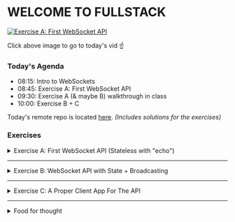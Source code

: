 # WELCOME TO FULLSTACK

[![Exercise A: First WebSocket API](https://img.youtube.com/vi/G5b1Zd367sA/0.jpg)](https://www.youtube.com/watch?v=G5b1Zd367sA)

Click above image to go to today's vid ☝️

### Today's Agenda

- 08:15: Intro to WebSockets
- 08:45: Exercise A: First WebSocket API
- 09:30: Exercise A (& maybe B) walkthrough in class
- 10:00: Exercise B + C

[//]: # (github repo link uldahlalex/fs25_5_1)
Today's remote repo is located [here](https://github.com/uldahlalex/fs25_5_1). *(Includes solutions for the exercises)*

### Exercises


<!-- #region -->



<div>
<details>
    <summary>Exercise A: First WebSocket API (Stateless with "echo")</summary>

<div style="margin: 20px; padding: 5px; box-shadow: 10px 10px 10px black;">

#### Difficulty: ★☆☆☆☆

#### Task

Create a .NET WebSocket API with Fleck.
We aim to make the most basic WS server: "Stateless" (API doesn't retain data) and only "echos" client messages (gives
back what it receives).

![img.png](assets/pm_hello_world.png)

#### Instructions

Install "Fleck" as Nuget to a .NET Web project.

You may follow the "Example" from the README.md here:
<https://github.com/statianzo/Fleck>

*Tip: Add some logic to "stall" the application after starting the server. Otherwise, it will just stop once the end of
file is reached. You may use this snippet:*

```csharp
Console.ReadLine();
```

**How to test it works**

We need a client to use the WS API now. Use **both** ways described below to test your API (manual testing).

**First way: Use Postman Desktop's WebSocket Client:**

You can Download Postman Desktop client here (the browser version doesn't have WebSocket capability):

*Tip: You can download my Fullstack2025 Postman Workspace. You can find prepared Websocket connections + messages in "
fs_5_1"*

Upon success, you should be able to connect a client and get an echo response from the API upon sending a message:

![img](assets/pm_echo.png)

**Second way: Simple browser app using a single HTML file with JS** (observational exercise)

Open this file: <https://github.com/uldahlalex/fs25_5_1/blob/master/ExerciseASolution/client-app.html>
with your web browser.
Now go to the network tab and inspect "WS" traffic. You should be able to see messages going both ways when chatting
with the API.

![assets/browser.png](assets/browser.png)

</div>


</details>
</div>



<!-- #endregion -->
______

<details>
    <summary>
    Exercise B: WebSocket API with State + Broadcasting</summary>

<div style="margin: 20px; padding: 5px;  box-shadow: 10px 10px 10px grey;">

#### Difficulty: ★⯪☆☆☆

#### Task

When connecting to the API, it should now store the IWebSocketConnection in memory.
When a connection sends a message, loop through all connections and send the messaage to each connection.

#### Testing it

Connect 2 clients (or more) to the same sever and let one client broadcast to others:

![img](assets/broadcast.png)

</div>
</details>

__________

<details>
    <summary>Exercise C: A Proper Client App For The API</summary>

<div style="margin: 20px; padding: 5px;  box-shadow: 10px 10px 10px grey;">

#### Difficulty: ★★☆☆☆


#### Task

</div>
</details>

_________

<details>
    <summary>Food for thought</summary>

<div style="margin: 20px; padding: 5px;  box-shadow: 10px 10px 10px grey;">

### Questions

### Additional literature & references

</div>
</details>
